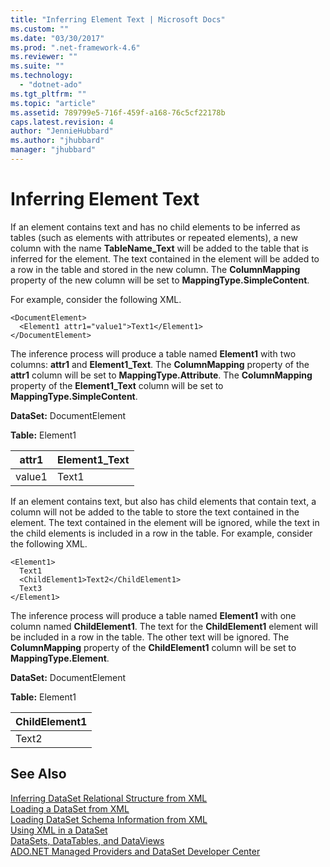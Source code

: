 ```yaml
---
title: "Inferring Element Text | Microsoft Docs"
ms.custom: ""
ms.date: "03/30/2017"
ms.prod: ".net-framework-4.6"
ms.reviewer: ""
ms.suite: ""
ms.technology: 
  - "dotnet-ado"
ms.tgt_pltfrm: ""
ms.topic: "article"
ms.assetid: 789799e5-716f-459f-a168-76c5cf22178b
caps.latest.revision: 4
author: "JennieHubbard"
ms.author: "jhubbard"
manager: "jhubbard"
---
```

# Inferring Element Text
If an element contains text and has no child elements to be inferred as tables (such as elements with attributes or repeated elements), a new column with the name **TableName_Text** will be added to the table that is inferred for the element. The text contained in the element will be added to a row in the table and stored in the new column. The **ColumnMapping** property of the new column will be set to **MappingType.SimpleContent**.  
  
 For example, consider the following XML.  
  
```  
<DocumentElement>  
  <Element1 attr1="value1">Text1</Element1>  
</DocumentElement>  
```  
  
 The inference process will produce a table named **Element1** with two columns: **attr1** and **Element1_Text**. The **ColumnMapping** property of the **attr1** column will be set to **MappingType.Attribute**. The **ColumnMapping** property of the **Element1_Text** column will be set to **MappingType.SimpleContent**.  
  
 **DataSet:** DocumentElement  
  
 **Table:** Element1  
  
|attr1|Element1_Text|  
|-----------|--------------------|  
|value1|Text1|  
  
 If an element contains text, but also has child elements that contain text, a column will not be added to the table to store the text contained in the element. The text contained in the element will be ignored, while the text in the child elements is included in a row in the table. For example, consider the following XML.  
  
```  
<Element1>  
  Text1  
  <ChildElement1>Text2</ChildElement1>  
  Text3  
</Element1>  
```  
  
 The inference process will produce a table named **Element1** with one column named **ChildElement1**. The text for the **ChildElement1** element will be included in a row in the table. The other text will be ignored. The **ColumnMapping** property of the **ChildElement1** column will be set to **MappingType.Element**.  
  
 **DataSet:** DocumentElement  
  
 **Table:** Element1  
  
|ChildElement1|  
|-------------------|  
|Text2|  
  
## See Also  
 [Inferring DataSet Relational Structure from XML](../../../../../docs/framework/data/adonet/dataset-datatable-dataview/inferring-dataset-relational-structure-from-xml.md)   
 [Loading a DataSet from XML](../../../../../docs/framework/data/adonet/dataset-datatable-dataview/loading-a-dataset-from-xml.md)   
 [Loading DataSet Schema Information from XML](../../../../../docs/framework/data/adonet/dataset-datatable-dataview/loading-dataset-schema-information-from-xml.md)   
 [Using XML in a DataSet](../../../../../docs/framework/data/adonet/dataset-datatable-dataview/using-xml-in-a-dataset.md)   
 [DataSets, DataTables, and DataViews](../../../../../docs/framework/data/adonet/dataset-datatable-dataview/datasets-datatables-and-dataviews.md)   
 [ADO.NET Managed Providers and DataSet Developer Center](http://go.microsoft.com/fwlink/?LinkId=217917)